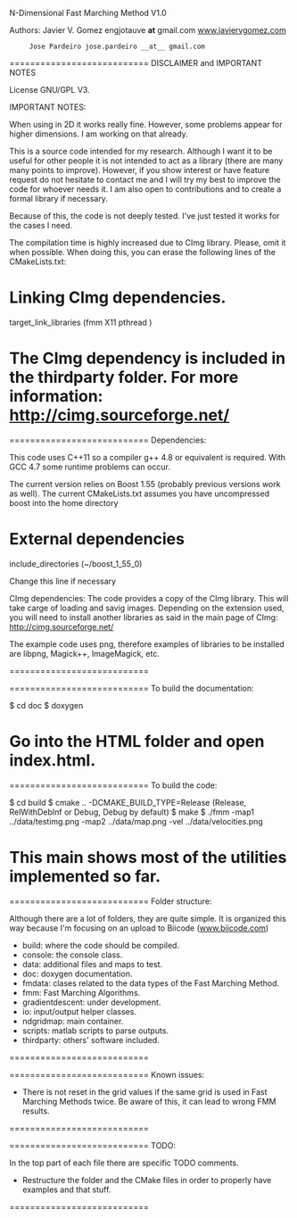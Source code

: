 N-Dimensional Fast Marching Method V1.0

Authors: Javier V. Gomez engjotauve __at__ gmail.com
	www.javiervgomez.com

		 Jose Pardeiro jose.pardeiro __at__ gmail.com


===========================
DISCLAIMER and IMPORTANT NOTES

License GNU/GPL V3.

IMPORTANT NOTES:

When using in 2D it works really fine. However, some problems appear for higher dimensions. I am working on that already.

This is a source code intended for my research. Although I want it to be useful for other people it is not intended to act as a library (there are many many points to improve). However, if you show interest or have feature request do not hesitate to contact me and I will try my best to improve the code for whoever needs it. I am also open to contributions and to create a formal library if necessary.

Because of this, the code is not deeply tested. I've just tested it works for the cases I need.

The compilation time is highly increased due to CImg library. Please, omit it when possible. When doing this, you can erase the following lines of the CMakeLists.txt:

# Linking CImg dependencies.
target_link_libraries (fmm X11 pthread )

The CImg dependency is included in the thirdparty folder. For more information:
http://cimg.sourceforge.net/
===========================

===========================
Dependencies:

This code uses C++11 so a compiler g++ 4.8 or equivalent is required. With GCC 4.7 some runtime problems can occur.

The current version relies on Boost 1.55 (probably previous versions work as well). The current CMakeLists.txt assumes you have uncompressed boost into the home directory

# External dependencies
include_directories (~/boost_1_55_0)

Change this line if necessary


CImg dependencies:
The code provides a copy of the CImg library. This will take carge of loading and savig images. Depending on the extension used, you will need to install another libraries as said in the main page of CImg: http://cimg.sourceforge.net/

The example code uses png, therefore examples of libraries to be installed are libpng, Magick++, ImageMagick, etc.

===========================

===========================
To build the documentation:

$ cd doc
$ doxygen

Go into the HTML folder and open index.html.
===========================

===========================
To build the code:

$ cd build
$ cmake .. -DCMAKE_BUILD_TYPE=Release (Release, RelWithDebInf or Debug, Debug by default)
$ make
$ ./fmm -map1 ../data/testimg.png -map2 ../data/map.png -vel ../data/velocities.png

This main shows most of the utilities implemented so far.
===========================


===========================
Folder structure:

Although there are a lot of folders, they are quite simple. It is organized this way because I'm focusing on an upload to Biicode (www.biicode.com)

+ build: where the code should be compiled.
+ console: the console class.
+ data: additional files and maps to test.
+ doc: doxygen documentation.
+ fmdata: clases related to the data types of the Fast Marching Method.
+ fmm: Fast Marching Algorithms.
+ gradientdescent: under development.
+ io: input/output helper classes.
+ ndgridmap: main container.
+ scripts: matlab scripts to parse outputs.
+ thirdparty: others' software included.

===========================


===========================
Known issues:

- There is not reset in the grid values if the same grid is used in Fast Marching Methods twice. Be aware of this, it can lead to wrong FMM results.

===========================



===========================
TODO:

In the top part of each file there are specific TODO comments.

- Restructure the folder and the CMake files in order to properly have examples and that stuff.

===========================
